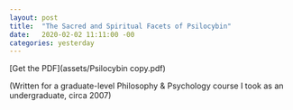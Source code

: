 ```yaml
---
layout: post
title:  "The Sacred and Spiritual Facets of Psilocybin"
date:   2020-02-02 11:11:00 -00
categories: yesterday
---
```


[Get the PDF](assets/Psilocybin copy.pdf)

(Written for a graduate-level Philosophy & Psychology course I took as an undergraduate, circa 2007)

